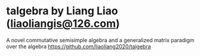 # talgebra by Liang Liao (liaoliangis@126.com)
A novel commutative semisimple algebra and a generalized matrix paradigm over the algebra 
https://github.com/liaoliang2020/talgebra
